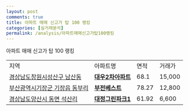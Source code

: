 ```yaml
---
layout: post
comments: true
title: 아파트 매매 신고가 탑 100 랭킹
categories: [실거래분석]
permalink: /analysis/아파트매매신고가탑100랭킹
---
```


아파트 매매 신고가 탑 100 랭킹

<table>
  <tr>
    <td>지역</td>
    <td>아파트명</td>
    <td>면적</td>
    <td>거래가</td>
  </tr>

  <tr>
    <td><a href="/apt/경상남도창원시성산구남산동">경상남도창원시성산구 남산동</a></td>
    <td style="font-weight: bold;"><a href="/apt/경상남도창원시성산구남산동대우2차아파트">대우2차아파트</a></td>
    <td>68.1</td>
    <td>15,000</td>
  </tr>

  <tr>
    <td><a href="/apt/부산광역시기장군기장읍 동부리">부산광역시기장군 기장읍 동부리</a></td>
    <td style="font-weight: bold;"><a href="/apt/부산광역시기장군기장읍 동부리부전베스트">부전베스트</a></td>
    <td>78.27</td>
    <td>12,800</td>
  </tr>

  <tr>
    <td><a href="/apt/경상남도양산시동면 석산리">경상남도양산시 동면 석산리</a></td>
    <td style="font-weight: bold;"><a href="/apt/경상남도양산시동면 석산리대정그린파크1">대정그린파크1</a></td>
    <td>61.92</td>
    <td>6,600</td>
  </tr>

</table>
